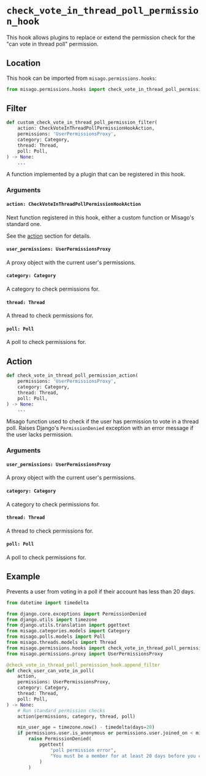 # `check_vote_in_thread_poll_permission_hook`

This hook allows plugins to replace or extend the permission check for the "can vote in thread poll" permission.


## Location

This hook can be imported from `misago.permissions.hooks`:

```python
from misago.permissions.hooks import check_vote_in_thread_poll_permission_hook
```


## Filter

```python
def custom_check_vote_in_thread_poll_permission_filter(
    action: CheckVoteInThreadPollPermissionHookAction,
    permissions: 'UserPermissionsProxy',
    category: Category,
    thread: Thread,
    poll: Poll,
) -> None:
    ...
```

A function implemented by a plugin that can be registered in this hook.


### Arguments

#### `action: CheckVoteInThreadPollPermissionHookAction`

Next function registered in this hook, either a custom function or Misago's standard one.

See the [action](#action) section for details.


#### `user_permissions: UserPermissionsProxy`

A proxy object with the current user's permissions.


#### `category: Category`

A category to check permissions for.


#### `thread: Thread`

A thread to check permissions for.


#### `poll: Poll`

A poll to check permissions for.


## Action

```python
def check_vote_in_thread_poll_permission_action(
    permissions: 'UserPermissionsProxy',
    category: Category,
    thread: Thread,
    poll: Poll,
) -> None:
    ...
```

Misago function used to check if the user has permission to vote in a thread poll. Raises Django's `PermissionDenied` exception with an error message if the user lacks permission.


### Arguments

#### `user_permissions: UserPermissionsProxy`

A proxy object with the current user's permissions.


#### `category: Category`

A category to check permissions for.


#### `thread: Thread`

A thread to check permissions for.


#### `poll: Poll`

A poll to check permissions for.


## Example

Prevents a user from voting in a poll if their account has less than 20 days.

```python
from datetime import timedelta

from django.core.exceptions import PermissionDenied
from django.utils import timezone
from django.utils.translation import pgettext
from misago.categories.models import Category
from misago.polls.models import Poll
from misago.threads.models import Thread
from misago.permissions.hooks import check_vote_in_thread_poll_permission_hook
from misago.permissions.proxy import UserPermissionsProxy

@check_vote_in_thread_poll_permission_hook.append_filter
def check_user_can_vote_in_poll(
    action,
    permissions: UserPermissionsProxy,
    category: Category,
    thread: Thread,
    poll: Poll,
) -> None:
    # Run standard permission checks
    action(permissions, category, thread, poll)

    min_user_age = timezone.now() - timedelta(days=20)
    if permissions.user.is_anonymous or permissions.user.joined_on < min_user_age:
        raise PermissionDenied(
            pgettext(
                "poll permission error",
                "You must be a member for at least 20 days before you can vote in polls."
            )
        )
```
